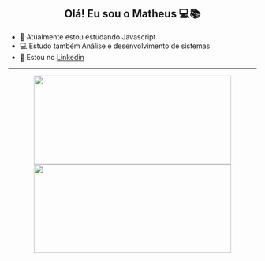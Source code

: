 <h2 align="center">Olá! Eu sou o Matheus 💻📚</h2>
<p align="center">
</p>

- 🌱 Atualmente estou estudando Javascript
- 💻  Estudo também Análise e desenvolvimento de sistemas
- 🔗 Estou no <a href="https://www.linkedin.com/in/matheusesanto/">Linkedin</a>

-------

<div align="center">
  <a href="https://mathesanto.github.io/Portfolio/">
  <img height="180em" width="400em" src="https://github-readme-stats.vercel.app/api?username=mathesanto&show_icons=true&theme=react&include_all_commits=true&count_private=true"/>
  <img height="180em" width="400em" src="https://github-readme-stats.vercel.app/api/top-langs/?username=mathesanto&layout=compact&langs_count=7&theme=react"/>
</div>
  
  
  
  
<!--
**mathesanto/mathesanto** is a ✨ _special_ ✨ repository because its `README.md` (this file) appears on your GitHub profile.

Here are some ideas to get you started:

- 🔭 I’m currently working on ...
- 🌱 I’m currently learning ...
- 👯 I’m looking to collaborate on ...
- 🤔 I’m looking for help with ...
- 💬 Ask me about ...
- 📫 How to reach me: ...
- 😄 Pronouns: ...
- ⚡ Fun fact: ...
-->
